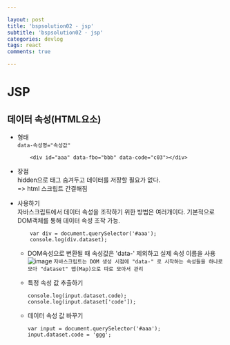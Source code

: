 ```yaml
---

layout: post
title: 'bspsolution02 - jsp'
subtitle: 'bspsolution02 - jsp'
categories: devlog
tags: react
comments: true

---
```

# JSP

## 데이터 속성(HTML요소)
- 형태  
    `data-속성명="속성값"`
    ```
        <div id="aaa" data-fbo="bbb" data-code="c03"></div>
    ```

- 장점  
    hidden으로 태그 숨겨두고 데이터를 저장할 필요가 없다.   
    => html 스크립트 간결해짐
- 사용하기  
    자바스크립트에서 데이터 속성을 조작하기 위한 방법은 여러개이다.
    기본적으로 DOM객체를 통해 데이터 속성 조작 가능.
    ```    
        var div = document.querySelector('#aaa');                                     
        console.log(div.dataset);
    ```

    - DOM속성으로 변환될 때 속성값은 'data-' 제외하고 실제 속성 이름을 사용
    ![image](https://user-images.githubusercontent.com/60701130/177347893-fd02ae22-f1ee-4c10-8755-7728b266fce5.png)
    `자바스크립트는 DOM 생성 시점에 "data-" 로 시작하는 속성들을 하나로 모아 "dataset" 맵(Map)으로 따로 모아서 관리`

    - 특정 속성 값 추출하기
        ```
        console.log(input.dataset.code);          
        console.log(input.dataset['code']); 
        ```
    - 데이터 속성 값 바꾸기
        ```
        var input = document.querySelector('#aaa');                                        
        input.dataset.code = 'ggg'; 
        ```